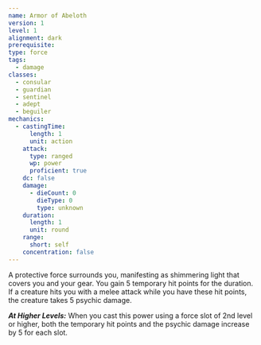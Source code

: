 ```yaml
---
name: Armor of Abeloth
version: 1
level: 1
alignment: dark
prerequisite: 
type: force
tags:
  - damage
classes:
  - consular
  - guardian
  - sentinel
  - adept
  - beguiler
mechanics:
  - castingTime:
      length: 1
      unit: action
    attack:
      type: ranged
      wp: power
      proficient: true
    dc: false
    damage:
      - dieCount: 0
        dieType: 0
        type: unknown
    duration:
      length: 1
      unit: round
    range:
      short: self
    concentration: false
---
```

A protective force surrounds you, manifesting as shimmering light that covers you and your gear. You gain 5 temporary hit points for the duration. If a creature hits you with a melee attack while you have these hit points, the creature takes 5 psychic damage.

***__At Higher Levels__:*** When you cast this power using a force slot of 2nd level or higher, both the temporary hit points and the psychic damage increase by 5 for each slot.
    